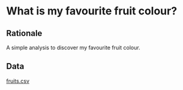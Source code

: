# What is my favourite fruit colour?

## Rationale

A simple analysis to discover my favourite fruit colour.

## Data

[fruits.csv](data/fruits.csv)
